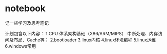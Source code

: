 # notebook
记一些学习及思考笔记

计划包含以下内容：
1.CPU 体系架构基础（X86/ARM/MIPS）
中断处理、内存访问及布局、Cache等；
2.bootloader
3.linux内核
4.linux环境编程
5.linux运维
6.windows常用

